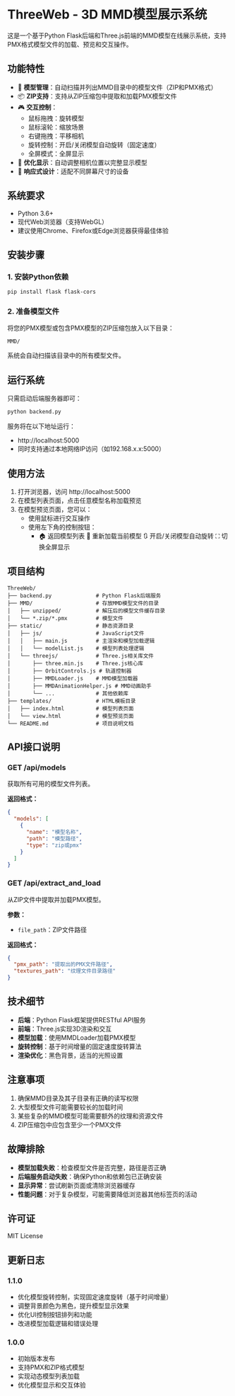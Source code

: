 # ThreeWeb - 3D MMD模型展示系统

这是一个基于Python Flask后端和Three.js前端的MMD模型在线展示系统，支持PMX格式模型文件的加载、预览和交互操作。

## 功能特性

- 📁 **模型管理**：自动扫描并列出MMD目录中的模型文件（ZIP和PMX格式）
- 📦 **ZIP支持**：支持从ZIP压缩包中提取和加载PMX模型文件
- 🎮 **交互控制**：
  - 鼠标拖拽：旋转模型
  - 鼠标滚轮：缩放场景
  - 右键拖拽：平移相机
  - 旋转控制：开启/关闭模型自动旋转（固定速度）
  - 全屏模式：全屏显示
- 🎨 **优化显示**：自动调整相机位置以完整显示模型
- 📱 **响应式设计**：适配不同屏幕尺寸的设备

## 系统要求

- Python 3.6+
- 现代Web浏览器（支持WebGL）
- 建议使用Chrome、Firefox或Edge浏览器获得最佳体验

## 安装步骤

### 1. 安装Python依赖

```bash
pip install flask flask-cors
```

### 2. 准备模型文件

将您的PMX模型或包含PMX模型的ZIP压缩包放入以下目录：

```
MMD/
```

系统会自动扫描该目录中的所有模型文件。

## 运行系统

只需启动后端服务器即可：

```bash
python backend.py
```

服务将在以下地址运行：
- http://localhost:5000
- 同时支持通过本地网络IP访问（如192.168.x.x:5000）

## 使用方法

1. 打开浏览器，访问 http://localhost:5000
2. 在模型列表页面，点击任意模型名称加载预览
3. 在模型预览页面，您可以：
   - 使用鼠标进行交互操作
   - 使用左下角的控制按钮：
     - 🏠 返回模型列表
     🔄 重新加载当前模型
     🔃 开启/关闭模型自动旋转
     ⛶ 切换全屏显示

## 项目结构

```
ThreeWeb/
├── backend.py              # Python Flask后端服务
├── MMD/                    # 存放MMD模型文件的目录
│   ├── unzipped/           # 解压后的模型文件缓存目录
│   └── *.zip/*.pmx         # 模型文件
├── static/                 # 静态资源目录
│   ├── js/                 # JavaScript文件
│   │   ├── main.js         # 主渲染和模型加载逻辑
│   │   └── modelList.js    # 模型列表处理逻辑
│   └── threejs/            # Three.js相关库文件
│       ├── three.min.js    # Three.js核心库
│       ├── OrbitControls.js # 轨道控制器
│       ├── MMDLoader.js    # MMD模型加载器
│       ├── MMDAnimationHelper.js # MMD动画助手
│       └── ...             # 其他依赖库
├── templates/              # HTML模板目录
│   ├── index.html          # 模型列表页面
│   └── view.html           # 模型预览页面
└── README.md               # 项目说明文档
```

## API接口说明

### GET /api/models

获取所有可用的模型文件列表。

**返回格式：**
```json
{
  "models": [
    {
      "name": "模型名称",
      "path": "模型路径",
      "type": "zip或pmx"
    }
  ]
}
```

### GET /api/extract_and_load

从ZIP文件中提取并加载PMX模型。

**参数：**
- `file_path`：ZIP文件路径

**返回格式：**
```json
{
  "pmx_path": "提取出的PMX文件路径",
  "textures_path": "纹理文件目录路径"
}
```

## 技术细节

- **后端**：Python Flask框架提供RESTful API服务
- **前端**：Three.js实现3D渲染和交互
- **模型加载**：使用MMDLoader加载PMX模型
- **旋转控制**：基于时间增量的固定速度旋转算法
- **渲染优化**：黑色背景，适当的光照设置

## 注意事项

1. 确保MMD目录及其子目录有正确的读写权限
2. 大型模型文件可能需要较长的加载时间
3. 某些复杂的MMD模型可能需要额外的纹理和资源文件
4. ZIP压缩包中应包含至少一个PMX文件

## 故障排除

- **模型加载失败**：检查模型文件是否完整，路径是否正确
- **后端服务启动失败**：确保Python和依赖包已正确安装
- **显示异常**：尝试刷新页面或清除浏览器缓存
- **性能问题**：对于复杂模型，可能需要降低浏览器其他标签页的活动

## 许可证

MIT License

## 更新日志

### 1.1.0
- 优化模型旋转控制，实现固定速度旋转（基于时间增量）
- 调整背景颜色为黑色，提升模型显示效果
- 优化UI控制按钮排列和功能
- 改进模型加载逻辑和错误处理

### 1.0.0
- 初始版本发布
- 支持PMX和ZIP格式模型
- 实现动态模型列表加载
- 优化模型显示和交互体验